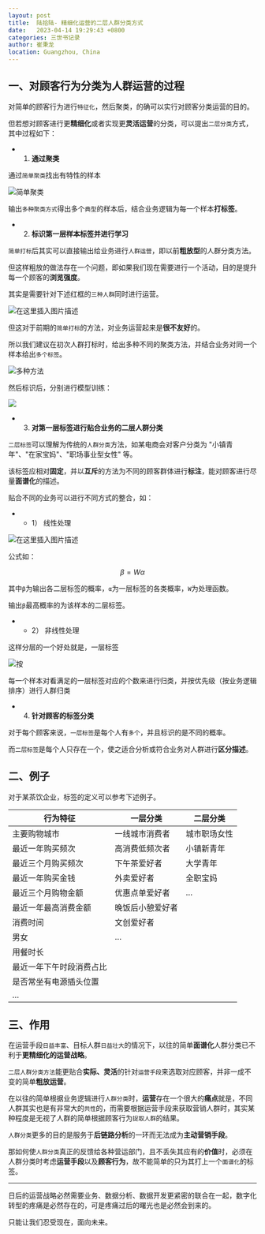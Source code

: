 ```yaml
---
layout: post
title:  陆拾陆- 精细化运营的二层人群分类方式
date:   2023-04-14 19:29:43 +0800
categories: 三世书记录
author: 崔秉龙
location: Guangzhou, China
---
```




## 一、对顾客行为分类为人群运营的过程


对简单的顾客行为进行`特征化`，然后聚类，的确可以实行对顾客分类运营的目的。

但若想对顾客进行更**精细化**或者实现更**灵活运营**的分类，可以提出`二层分类`方式，其中过程如下：

- 1. **通过聚类**

通过`简单聚类`找出有特性的样本

![简单聚类](/photo/InPost/66-1.png)

输出`多种聚类方式`得出多个`典型`的样本后，结合业务逻辑为每一个样本**打标签**。


- 2. **标识第一层样本标签并进行学习**

`简单打标`后其实可以直接输出给业务进行`人群运营`，即以前**粗放型**的人群分类方法。

但这样粗放的做法存在一个问题，即如果我们现在需要进行一个活动，目的是提升每一个顾客的**浏览强度**。

其实是需要针对下述红框的`三种人群`同时进行运营。

![在这里插入图片描述](/photo/InPost/66-2.png)

但这对于前期的`简单打标`的方法，对业务运营起来是**很不友好**的。

所以我们建议在初次人群打标时，给出多种不同的聚类方法，并结合业务对同一个样本给出`多个标签`。

![多种方法](/photo/InPost/66-3.png)

然后标识后，分别进行模型训练：

![](/photo/InPost/66-4.png)


- 3. **对第一层标签进行贴合业务的二层人群分类**

`二层标签`可以理解为传统的`人群分类`方法，如某电商会对客户分类为 "小镇青年"、"在家宝妈"、"职场事业型女性" 等。

该标签应相对**固定**，并以**互斥**的方法为不同的顾客群体进行**标注**，能对顾客进行尽量**面谱化**的描述。

贴合不同的业务可以进行不同方式的整合，如：

* -  1） 线性处理

![在这里插入图片描述](/photo/InPost/66-5.png)

公式如：

$$
\beta=W\alpha
$$

其中`β`为输出各二层标签的概率，`α`为一层标签的各类概率，`W`为处理函数。

输出`β`最高概率的为该样本的二层标签。

* -  2） 非线性处理

这样分层的一个好处就是，一层标签

![按](/photo/InPost/66-6.png)

每一个样本对看满足的一层标签对应的个数来进行归类，并按优先级（按业务逻辑排序）进行人群归类


- 4. **针对顾客的标签分类**

对于每个顾客来说，`一层标签`是每个人有`多个`，并且标识的是不同的概率。

而`二层标签`是每个人只存在一个，使之适合分析或符合业务对人群进行**区分描述**。

## 二、例子

对于某茶饮企业，标签的定义可以参考下述例子。

行为特征|一层分类|二层分类
-----|-----|-----
主要购物城市|一线城市消费者|城市职场女性
最近一年购买频次|高消费低频次者|小镇新青年
最近三个月购买频次|下午茶爱好者|大学青年
最近一年购买金钱|外卖爱好者|全职宝妈
最近三个月购物金额|优惠点单爱好者|…
最近一年最高消费金额|晚饭后小憩爱好者|
消费时间|文创爱好者|
男女|…|
用餐时长||
最近一年下午时段消费占比||
是否常坐有电源插头位置||
…||


## 三、作用


在运营手段`日益丰富`、目标人群`日益壮大`的情况下，以往的简单**面谱化**人群分类已不利于**更精细化的运营战略**。

`二层人群分类方法`能更贴合**实际、灵活**的针对`运营手段`来选取对应顾客，并非一成不变的简单**粗放运营**。


在以往的简单根据业务逻辑进行`人群分类`时，**运营**存在一个很大的**痛点**就是，不同人群其实也是有非常大的`共性`的，而需要根据运营手段来获取营销人群时，其实某种程度是无视了人群的简单根据顾客行为`捉取人群`的结果。


`人群分类`更多的目的是服务于**后链路分析**的一环而无法成为**主动营销手段**。

那如何使`人群分类`真正的反馈给各种营运部门，且不丢失其应有的**价值**时，必须在人群分类时考虑**运营手段**以及**顾客行为**，故不能简单的只为其打上一个`面谱化`的标签。



----

日后的运营战略必然需要业务、数据分析、数据开发更紧密的联合在一起，数字化转型的疼痛是必然存在的，可是疼痛过后的曙光也是必然会到来的。

只能让我们忍受现在，面向未来。